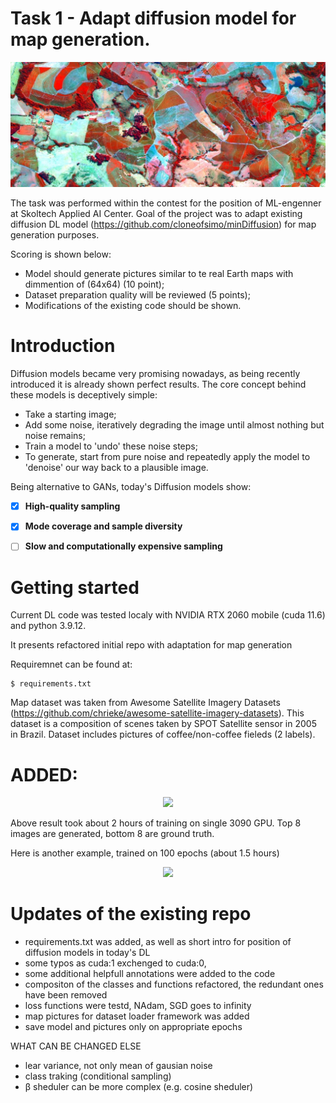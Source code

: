# Task 1 - Adapt diffusion model for map generation.

<!-- #region -->
<p align="center">
<img  src="contents/image_coffee-1024x407.jpg">
</p>

The task was performed within the contest for the position of ML-engenner at Skoltech Applied AI Center.
Goal of the project was to adapt existing diffusion DL model (https://github.com/cloneofsimo/minDiffusion) for map generation purposes. 

Scoring is shown below:
- Model should generate pictures similar to te real Earth maps with dimmention of (64x64) (10 point);
- Dataset preparation quality will be reviewed (5 points);
- Modifications of the existing code should be shown.

# Introduction

Diffusion models became very promising nowadays, as being recently introduced it is already shown perfect results. 
The core concept behind these models is deceptively simple:

- Take a starting image;
- Add some noise, iteratively degrading the image until almost nothing but noise remains;
- Train a model to 'undo' these noise steps;
- To generate, start from pure noise and repeatedly apply the model to 'denoise' our way back to a plausible image.

Being alternative to GANs, today's Diffusion models show: 

- [x] **High-quality sampling**

- [x] **Mode coverage and sample diversity**

- [ ] **Slow and computationally expensive sampling**

# Getting started
Current DL code was tested localy with NVIDIA RTX 2060 mobile (cuda 11.6) and python 3.9.12. 

It presents refactored initial repo with adaptation for map generation

Requiremnet can be found at:

```
$ requirements.txt
```

Map dataset was taken from Awesome Satellite Imagery Datasets (https://github.com/chrieke/awesome-satellite-imagery-datasets).
This dataset is a composition of scenes taken by SPOT Satellite sensor in 2005 in Brazil. Dataset includes pictures of coffee/non-coffee fieleds (2 labels).

# ADDED:







<!-- #region -->
<p align="center">
<img  src="contents/_ddpm_sample_cifar43.png">
</p>

Above result took about 2 hours of training on single 3090 GPU. Top 8 images are generated, bottom 8 are ground truth.

Here is another example, trained on 100 epochs (about 1.5 hours)

<p align="center">
<img  src="contents/_ddpm_sample_cifar100.png">
</p>



# Updates of the existing repo

- requirements.txt was added, as well as short intro for position of diffusion models in today's DL
- some typos as cuda:1 exchenged to cuda:0, 
- some additional helpfull annotations were added to the code
- compositon of the classes and functions refactored, the redundant ones have been removed
- loss functions were testd, NAdam, SGD goes to infinity
- map pictures for dataset loader framework was added
- save model and pictures only on appropriate epochs

WHAT CAN BE CHANGED ELSE

- lear variance, not only mean of gausian noise
- class traking (conditional sampling)
- β sheduler can be more complex (e.g. cosine sheduler)
